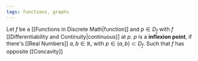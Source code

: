 ```yaml
---
tags: functions, graphs
---
```

Let $f$ be a [[Functions in Discrete Math|function]] and $p \in D_{f}$ with $f$ [[Differentiability and Continuity|continuous]] at $p$. $p$ is a **inflexion point**, if there's [[Real Numbers]] $a,b \in \mathbb{R}$, with $p \in (a,b) \subset D_{f}$. Such that $f$ has opposite [[Concavity]] 